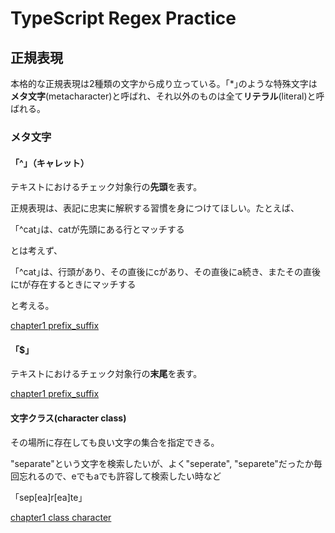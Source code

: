 # TypeScript Regex Practice

## 正規表現

本格的な正規表現は2種類の文字から成り立っている。「\*｣のような特殊文字は**メタ文字**(metacharacter)と呼ばれ、それ以外のものは全て**リテラル**(literal)と呼ばれる。

### メタ文字

#### 「^｣（キャレット）

テキストにおけるチェック対象行の**先頭**を表す。

正規表現は、表記に忠実に解釈する習慣を身につけてほしい。たとえば、

「^cat｣は、catが先頭にある行とマッチする

とは考えず、

「^cat｣は、行頭があり、その直後にcがあり、その直後にa続き、またその直後にtが存在するときにマッチする

と考える。

[chapter1 prefix_suffix](./codes/chapter1/prefix_suffix.test.ts)

#### 「$｣

テキストにおけるチェック対象行の**末尾**を表す。

[chapter1 prefix_suffix](./codes/chapter1/prefix_suffix.test.ts)

#### 文字クラス(character class)

その場所に存在しても良い文字の集合を指定できる。

"separate"という文字を検索したいが、よく"seperate", "separete"だったか毎回忘れるので、eでもaでも許容して検索したい時など

「sep[ea]r[ea]te｣

[chapter1 class character](./codes/chapter1/character_class.test.ts)
